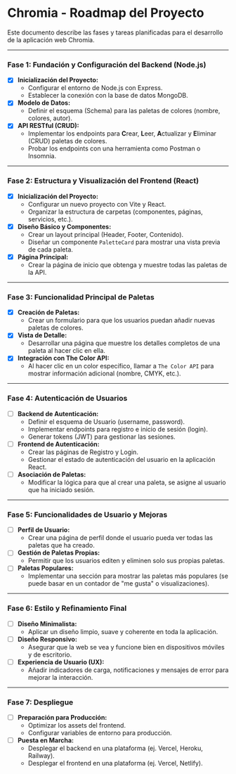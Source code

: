 # Chromia - Roadmap del Proyecto

Este documento describe las fases y tareas planificadas para el desarrollo de la aplicación web Chromia.

---

### Fase 1: Fundación y Configuración del Backend (Node.js)

*   [X] **Inicialización del Proyecto:**
    *   Configurar el entorno de Node.js con Express.
    *   Establecer la conexión con la base de datos MongoDB.
*   [X] **Modelo de Datos:**
    *   Definir el esquema (Schema) para las paletas de colores (nombre, colores, autor).
*   [X] **API RESTful (CRUD):**
    *   Implementar los endpoints para **C**rear, **L**eer, **A**ctualizar y **E**liminar (CRUD) paletas de colores.
    *   Probar los endpoints con una herramienta como Postman o Insomnia.

---

### Fase 2: Estructura y Visualización del Frontend (React)

*   [X] **Inicialización del Proyecto:**
    *   Configurar un nuevo proyecto con Vite y React.
    *   Organizar la estructura de carpetas (componentes, páginas, servicios, etc.).
*   [X] **Diseño Básico y Componentes:**
    *   Crear un layout principal (Header, Footer, Contenido).
    *   Diseñar un componente `PaletteCard` para mostrar una vista previa de cada paleta.
*   [X] **Página Principal:**
    *   Crear la página de inicio que obtenga y muestre todas las paletas de la API.

---

### Fase 3: Funcionalidad Principal de Paletas

*   [X] **Creación de Paletas:**
    *   Crear un formulario para que los usuarios puedan añadir nuevas paletas de colores.
*   [X] **Vista de Detalle:**
    *   Desarrollar una página que muestre los detalles completos de una paleta al hacer clic en ella.
*   [X] **Integración con The Color API:**
    *   Al hacer clic en un color específico, llamar a `The Color API` para mostrar información adicional (nombre, CMYK, etc.).

---

### Fase 4: Autenticación de Usuarios

*   [ ] **Backend de Autenticación:**
    *   Definir el esquema de Usuario (username, password).
    *   Implementar endpoints para registro e inicio de sesión (login).
    *   Generar tokens (JWT) para gestionar las sesiones.
*   [ ] **Frontend de Autenticación:**
    *   Crear las páginas de Registro y Login.
    *   Gestionar el estado de autenticación del usuario en la aplicación React.
*   [ ] **Asociación de Paletas:**
    *   Modificar la lógica para que al crear una paleta, se asigne al usuario que ha iniciado sesión.

---

### Fase 5: Funcionalidades de Usuario y Mejoras

*   [ ] **Perfil de Usuario:**
    *   Crear una página de perfil donde el usuario pueda ver todas las paletas que ha creado.
*   [ ] **Gestión de Paletas Propias:**
    *   Permitir que los usuarios editen y eliminen solo sus propias paletas.
*   [ ] **Paletas Populares:**
    *   Implementar una sección para mostrar las paletas más populares (se puede basar en un contador de "me gusta" o visualizaciones).

---

### Fase 6: Estilo y Refinamiento Final

*   [ ] **Diseño Minimalista:**
    *   Aplicar un diseño limpio, suave y coherente en toda la aplicación.
*   [ ] **Diseño Responsivo:**
    *   Asegurar que la web se vea y funcione bien en dispositivos móviles y de escritorio.
*   [ ] **Experiencia de Usuario (UX):**
    *   Añadir indicadores de carga, notificaciones y mensajes de error para mejorar la interacción.

---

### Fase 7: Despliegue

*   [ ] **Preparación para Producción:**
    *   Optimizar los assets del frontend.
    *   Configurar variables de entorno para producción.
*   [ ] **Puesta en Marcha:**
    *   Desplegar el backend en una plataforma (ej. Vercel, Heroku, Railway).
    *   Desplegar el frontend en una plataforma (ej. Vercel, Netlify).
